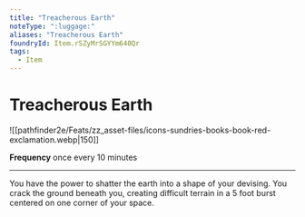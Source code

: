 ```yaml
---
title: "Treacherous Earth"
noteType: ":luggage:"
aliases: "Treacherous Earth"
foundryId: Item.rSZyMrSGYYm640Qr
tags:
  - Item
---
```


# Treacherous Earth
![[pathfinder2e/Feats/zz_asset-files/icons-sundries-books-book-red-exclamation.webp|150]]

**Frequency** once every 10 minutes

* * *

You have the power to shatter the earth into a shape of your devising. You crack the ground beneath you, creating difficult terrain in a 5 foot burst centered on one corner of your space.
